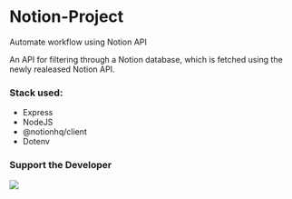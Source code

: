 # Notion-Project
Automate workflow using Notion API

An API for filtering through a Notion database, which is fetched using the newly realeased Notion API.

### Stack used:
- Express
- NodeJS
- @notionhq/client
- Dotenv

### Support the Developer
<a href="https://www.buymeacoffee.com/geobrodas"><img src="https://img.buymeacoffee.com/button-api/?text=Buy me a coffee&emoji=&slug=geobrodas&button_colour=FF5F5F&font_colour=ffffff&font_family=Cookie&outline_colour=000000&coffee_colour=FFDD00"></a>

